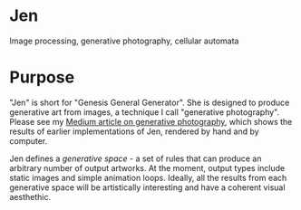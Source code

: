# Jen
Image processing, generative photography, cellular automata

# Purpose
"Jen" is short for "Genesis General Generator". She is designed to produce generative art from images, a technique I call "generative photography". Please see my [Medium article on generative photography](https://medium.com/@joyhughes/generative-photography-1318e25bbec1), which shows the results of earlier implementations of Jen, rendered by hand and by computer.

Jen defines a *generative space* - a set of rules that can produce an arbitrary number of output artworks. At the moment, output types include static images and simple animation loops. Ideally, all the results from each generative space will be artistically interesting and have a coherent visual aesthethic.

